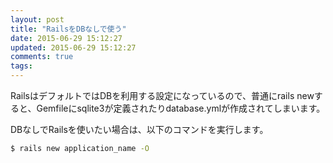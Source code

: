 ```yaml
---
layout: post
title: "RailsをDBなしで使う"
date: 2015-06-29 15:12:27
updated: 2015-06-29 15:12:27
comments: true
tags: 
---
```


RailsはデフォルトではDBを利用する設定になっているので、普通にrails newすると、Gemfileにsqlite3が定義されたりdatabase.ymlが作成されてしまいます。

DBなしでRailsを使いたい場合は、以下のコマンドを実行します。


```bash
$ rails new application_name -O

```
